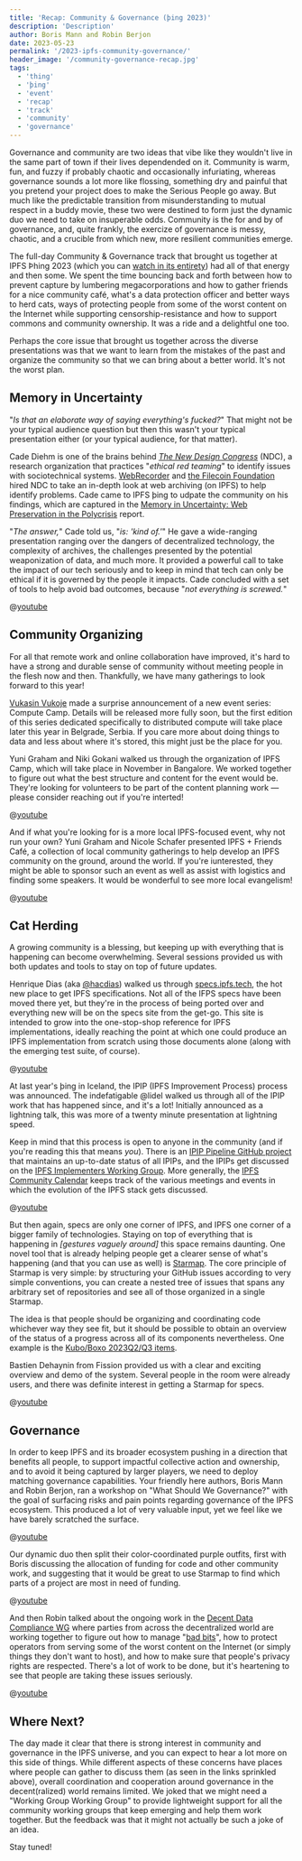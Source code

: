 ```yaml
---
title: 'Recap: Community & Governance (þing 2023)'
description: 'Description'
author: Boris Mann and Robin Berjon
date: 2023-05-23
permalink: '/2023-ipfs-community-governance/'
header_image: '/community-governance-recap.jpg'
tags:
  - 'thing'
  - 'þing'
  - 'event'
  - 'recap'
  - 'track'
  - 'community'
  - 'governance'
---
```


Governance and community are two ideas that vibe like they wouldn't live in the same part of town if their lives dependended on it. Community is warm, fun, and fuzzy if probably chaotic and occasionally infuriating, whereas governance sounds a lot more like flossing, something dry and painful that you pretend your project does to make the Serious People go away. But much like the predictable transition from misunderstanding to mutual respect in a buddy movie, these two were destined to form just the dynamic duo we need to take on insuperable odds. Community is the for and by of governance, and, quite frankly, the exercize of governance is messy, chaotic, and a crucible from which new, more resilient communities emerge.

The full-day Community & Governance track that brought us together at IPFS Þhing 2023 (which you can [watch in its entirety](https://www.youtube.com/playlist?list=PLuhRWgmPaHtTIFbOVO5YfXkoFg6wIGbBN)) had all of that energy and then some. We spent the time bouncing back and forth between how to prevent capture by lumbering megacorporations and how to gather friends for a nice community café, what's a data protection officer and better ways to herd cats, ways of protecting people from some of the worst content on the Internet while supporting censorship-resistance and how to support commons and community ownership. It was a ride and a delightful one too.

Perhaps the core issue that brought us together across the diverse presentations was that we want to learn from the mistakes of the past and organize the community so that we can bring about a better world. It's not the worst plan.

## Memory in Uncertainty

"*Is that an elaborate way of saying everything's fucked?*" That might not be your typical audience question but then this wasn't your typical presentation either (or your typical audience, for that matter).

Cade Diehm is one of the brains behind [*The New Design Congress*](https://newdesigncongress.org/) (NDC), a research organization that practices "*ethical red teaming*" to identify issues with sociotechnical systems. [WebRecorder](https://webrecorder.net/) and [the Filecoin Foundation](https://fil.org/) hired NDC to take an in-depth look at web archiving (on IPFS) to help identify problems. Cade came to IPFS þing to udpate the community on his findings, which are captured in the [Memory in Uncertainty: Web Preservation in the Polycrisis](https://members.newdesigncongress.org/memory-in-uncertainty-web-preservation-in-the-polycrisis/) report.

"*The answer,*" Cade told us, "*is: 'kind of.'*" He gave a wide-ranging presentation ranging over the dangers of decentralized technology, the complexity of archives, the challenges presented by the potential weaponization of data, and much more. It provided a powerful call to take the impact of our tech seriously and to keep in mind that tech can only be ethical if it is governed by the people it impacts. Cade concluded with a set of tools to help avoid bad outcomes, because "*not everything is screwed.*"

@[youtube](TdiQGXSZmCk)

## Community Organizing

For all that remote work and online collaboration have improved, it's hard to have a strong and durable sense of community without meeting people in the flesh now and then. Thankfully, we have many gatherings to look forward to this year!

[Vukasin Vukoje](https://twitter.com/wukoje) made a surprise announcement of a new event series: Compute Camp. Details will be released more fully soon, but the first edition of this series dedicated specifically to distributed compute will take place later this year in Belgrade, Serbia. If you care more about doing things to data and less about where it's stored, this might just be the place for you.

Yuni Graham and Niki Gokani walked us through the organization of IPFS Camp, which will take place in November in Bangalore. We worked together to figure out what the best structure and content for the event would be. They're looking for volunteers to be part of the content planning work — please consider reaching out if you're interted!

@[youtube](U5u54jwOg6k)

And if what you're looking for is a more local IPFS-focused event, why not run your own? Yuni Graham and Nicole Schafer presented IPFS + Friends Café, a collection of local community gatherings to help develop an IPFS community on the ground, around the world. If you're iunterested, they might be able to sponsor such an event as well as assist with logistics and finding some speakers. It would be wonderful to see more local evangelism!

@[youtube](FII_9VTgDy8)

## Cat Herding

A growing community is a blessing, but keeping up with everything that is happening can become overwhelming. Several sessions provided us with both updates and tools to stay on top of future updates.

Henrique Dias (aka [@hacdias](https://twitter.com/hacdias)) walked us through [specs.ipfs.tech](https://specs.ipfs.tech/), the hot new place to get IPFS specifications. Not all of the IFPS specs have been moved  there yet, but they're in the process of being ported over and everything new will be on the specs site from the get-go. This site is intended to grow into the one-stop-shop reference for IPFS implementations, ideally reaching the point at which one could produce an IPFS implementation from scratch using those documents alone (along with the emerging test suite, of course).

@[youtube](vQVnjEIPuCE)

At last year's þing in Iceland, the IPIP (IPFS Improvement Process) process was announced. The indefatigable @lidel walked us through all of the IPIP work that has happened since, and it's a lot! Initially announced as a lightning talk, this was more of a twenty minute presentation at lightning speed.

Keep in mind that this process is open to anyone in the community (and if you're reading this that means *you*). There is an  [IPIP Pipeline GitHub project](https://github.com/orgs/ipfs/projects/19) that maintains an up-to-date status of all IPIPs, and the IPIPs get discussed on the [IPFS Implementers Working Group](https://lu.ma/ipfs-implementers). More generally, the [IPFS Community Calendar](https://lu.ma/ipfs) keeps track of the various meetings and events in which the evolution of the IPFS stack gets discussed.

@[youtube](WcHlV6sQuDI)

But then again, specs are only one corner of IPFS, and IPFS one corner of a bigger family of technologies. Staying on top of everything that is happening in *\[gestures vaguely around]* this space remains daunting. One novel tool that is already helping people get a clearer sense of what's happening (and that you can use as well) is [Starmap](https://starmap.site/). The core principle of Starmap is very simple: by structuring your GitHub issues according to very simple conventions, you can create a nested tree of issues that spans any arbitrary set of repositories and see all of those organized in a single Starmap.

The idea is that people should be organizing and coordinating code whichever way they see fit, but it should be possible to obtain an overview of the status of a progress across all of its components nevertheless. One example is the [Kubo/Boxo 2023Q2/Q3 items](https://starmap.site/roadmap/github.com/ipfs/kubo/issues/9817#list).

Bastien Dehaynin from Fission provided us with a clear and exciting overview and demo of the system. Several people in the room were already users, and there was definite interest in getting a Starmap for specs.

@[youtube](_HoLDQreF28)

## Governance

In order to keep IPFS and its broader ecosystem pushing in a direction that benefits all people, to support impactful collective action and ownership, and to avoid it being captured by larger players, we need to deploy matching governance capabilities. Your friendly here authors, Boris Mann and Robin Berjon, ran a workshop on "What Should We Governance?" with the goal of surfacing risks and pain points regarding governance of the IPFS ecosystem. This produced a lot of very valuable input, yet we feel like we have barely scratched the surface.

@[youtube](svqlHO3K_RQ)

Our dynamic duo then split their color-coordinated purple outfits, first with Boris discussing the allocation of funding for code and other community work, and suggesting that it would be great to use Starmap to find which parts of a project are most in need of funding.

@[youtube](PysiACKo1dI)

And then Robin talked about the ongoing work in the [Decent Data Compliance WG](https://github.com/DDC-WG) where parties from across the decentralized world are working together to figure out how to manage "[bad bits](https://badbits.dwebops.pub/)", how to protect operators from serving some of the worst content on the Internet (or simply things they don't want to host), and how to make sure that people's privacy rights are respected. There's a lot of work to be done, but it's heartening to see that people are taking these issues seriously.

@[youtube](bIlji91KEFQ)

## Where Next?

The day made it clear that there is strong interest in community and governance in the IPFS universe, and you can expect to hear a lot more on this side of things. While different aspects of these concerns have places where people can gather to discuss them (as seen in the links sprinkled above), overall coordination and cooperation around governance in the decent(ralized) world remains limited. We joked that we might need a "Working Group Working Group" to provide lightweight support for all the community working groups that keep emerging and help them work together. But the feedback was that it might not actually be such a joke of an idea.

Stay tuned!
